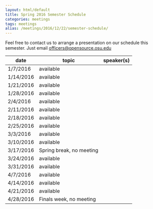```yaml
---
layout: html/default
title: Spring 2016 Semester Schedule
categories: meetings
tags: meetings
alias: /meetings/2016/12/22/semester-schedule/
---
```


Feel free to contact us to arrange a presentation on our schedule this semester. Just email [officers@opensource.osu.edu](mailto:officers@opensource.osu.edu)

| date	   | topic			| speaker(s)	|
|----------|----------------------------|---------------|
| 1/7/2016 | available					|
| 1/14/2016| available					|
| 1/21/2016| available					|
| 1/28/2016| available					|
| 2/4/2016 | available					|
| 2/11/2016| available					|
| 2/18/2016| available					|
| 2/25/2016| available					|
| 3/3/2016 | available					|
| 3/10/2016| available					|
| 3/17/2016| Spring break, no meeting			|
| 3/24/2016| available					|
| 3/31/2016| available					|
| 4/7/2016 | available					|
| 4/14/2016| available					|
| 4/21/2016| available					|
| 4/28/2016| Finals week, no meeting			|
